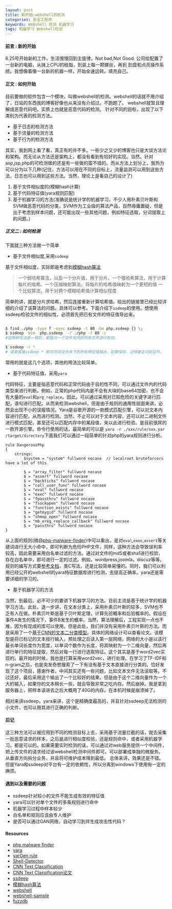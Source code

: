 ```yaml
---
layout: post
title: 新开始:webshell的检测
categories: 安全工程师
keywords: Webshell 检测 机器学习
tags: 机器学习 Webshell检测
---
```


#### 前言 : 新的开始

6.25号开始新的工作，生活慢慢回到主旋律。Not bad,Not Good. 公司给配置了一台新的电脑，从抹上CPU的硅脂，到装上每一颗螺丝，再到
刻盘和点亮操作系统。我想像着像一台新的机器一样，开始全速运转。填充自己。

#### 正文 : 如何开始

目前要做的软件包含一个模块，叫做webshell的检测。webshell的话就不用介绍了，日站的东西我的博客好像也从来没有介绍过。不跑题了。
webshell就暂且理解成恶意代码吧。实质上也就是恶意代码的检测。
针对不同的目标，出现了以下类别为代表的检测方法。

* 基于日志的检测方法
* 基于流量的检测方法
* 基于行为的检测方法

其实，我到网上看了看，真正有的并不多。一些少之又少的博客也只是大谈方法论和架构。而无论从方法还是架构上，都没有看到有较好的实现。当然，针对asp,jsp,php的可检测做的还是有一些做的蛮不错的。而从方法上划分上，我热为可以分为以下几种(记住，方法可以用在不同的目标上，流量监测可以用到这些方法，日志也可以用到这些方法。当然，理论上是看自己的设计了)

1. 基于文件相似度的(模糊hash计算)
2. 基于代码特征值(yara规则匹配)
3. 基于机器学习的方法(准确说是统计学的机器学习，不少人用朴素贝叶斯和SVM做恶意代码的分类，SVM作为工业级的算法产品，自然毋庸置疑，但是出于考虑到样本问题，还可能出现一些其他问题，例如特征选取，分词提取上的问题。)


##### 正文二 : 如何检测

下面就三种方法做一个简单

* 基于文件相似度,采用`ssdeep`

基于文件相似度，实际即是考虑到[模糊hash算法](http://blog.csdn.net/cwqbuptcwqbupt/article/details/7591818)

> 一个弱哈希算法，以及一个分片值，用于分片。一个强哈希算法，用于计算每片的哈希。一个压缩映射算法，将每片的哈希值映射为一个更短的值
一个比较算法，用于对两个模糊哈希值计算相似程度

简单的讲，就是分片求哈希，然后连接重新计算哈希值。给出的链接里已经比较详细的介绍了该算法的问题。具体可以参考。下面介绍下`ssdeep`的使用。想使用ssdeep检验文件的相似性，必须首先把已有文件的特征值导出来。

```bash

$ find ./php -type f -exec ssdeep -t 80 -bm php.ssdeep {} \; 
$ ssdeep -bsm  php.ssdeep  -r ./php -t 80 -c
#这两种写法是一致的，都是对一个文件夹内的所有文件进行校验。

$ ssdeep -r *  					
# 或者直接ssdeep * 即可将该文件夹下的所有特征值输出，如需保存，记得重定向到文件。


```
常用的就是这几个选项，其他的用法比较简单。


* 基于代码特征值，采用`yara`

代码特征，主要是指恶意代码和正常代码由于目的性不同，可以通过文件内的代码类型来进行判断。例如，正常的php代码内是不会有大块的base64加密，也不会有大量的`eval`和`prg_replace`。因此，可以通过采用对已知危险的关键字进行匹配，语句进行匹配。从而来检测webshell，但是由于规则的通用性层面来讲，必然会出现不小的误报情况。Yara是谷歌开源的一款模式匹配引擎，可以对文本内容进行匹配，从而进行检测。当然，不止可以对于文本内容，还可以对二进制文件进行模式匹配，甚至还可以匹配内存中的某段值，来以此进行检验。是目前很屌的一款开源引擎。命令行使用的话，最简单的可以是 `yara -r ./xxx/rule/xxx.yar /target/directory`下面我们可以通过一段简单的针对php的yara规则进行分析。

```
rule DangerousPhp
{
    strings:
        $system = "system" fullword nocase  // localroot bruteforcers have a lot of this

        $ = "array_filter" fullword nocase
        $ = "assert" fullword nocase
        $ = "backticks" fullword nocase
        $ = "call_user_func" fullword nocase
        $ = "eval" fullword nocase
        $ = "exec" fullword nocase
        $ = "fpassthru" fullword nocase
        $ = "fsockopen" fullword nocase
        $ = "function_exists" fullword nocase
        $ = "getmygid" fullword nocase
        $ = "shmop_open" fullword nocase
        $ = "mb_ereg_replace_callback" fullword nocase
        $ = "passthru" fullword nocase
}

```
从上面的规则(摘自[php-malware-finder](https://github.com/nbs-system/php-malware-finder/blob/master/php-malware-finder/php.yar))中可以看出，是对`eval`,`exec`,`assert`等关键词进行无大小命中，即可判断为危险PHP文件，同样，这种方法会导致误判率较高，因此需要采用白名单过滤的方法。通过对文件的md5或者sha1进行校验，存在白名单中，即可进行一定的过滤。例如，wordpress,joomla，discuz等等。规则的编写方式要[参考文档](http://yara.readthedocs.io/en/v3.6.0/writingrules.html)，类C写法，还是比较简单易懂的。同时，我们可以利用已经公开的webshell的yara特征数据库进行检测，去提高正确率。yara还是需要详细的学习的。



* 基于机器学习的方法

当然，到最后。必不可少的要讲下机器学习的方法。目前主流是基于统计学的机器学习方法。此处，退一步讲，在文本分类上，采用朴素贝叶斯的较多，SVM也不乏有人在做。朴素贝叶斯是基于贝叶斯定理，计算先验概率和后验概率的。假设在事件A发生的情况下，事件B发生的概率。当然，算法理解后，工程实现一点也不难，因为有现成的库可以使用。但是此处，我们并没有采用朴素贝叶斯的方法。而是采用了一个[基于CNN的文本二分类模型](https://github.com/dennybritz/cnn-text-classification-tf)。具体的网络设计可以查看论文。该模型是将已标记的文本按行输入，预处理之后读入第一层网络，网络的大小是以该行最长单词长度作为宽度，以单词个数作为长度，将其映射为一个二维向量，然后再进行单行的特征提取，然后对每一行进行选取特征。这个其实是基于word2vec实现的。最开始的时候，我也是打算采用word2vec，进行处理。在学习了TF-IDF和n-gram之后，也是突发奇想搜索了一下有没有基于文本直接进行分类的。恰好发现了这个项目，感谢作者。中间其实还有一些问题，比如文本文件无法读取等。不过还好，最后采用这个输出了一个比较好的结果。但是由于这个二维向量作为一个大的输入，如果你的文本稍长一些，就会导致非常之吃内存。然后崩掉。我是拿到服务器上，把样本读进去之后大概用了40G的内存。在本机时候是崩溃掉了。

相对来讲ssdeep，yara来讲，这个是精确度最高的，并且针对ssdeep无法检测的小文件，也可以用其进行正确的判断。

#### 后记

这三种方法可以被应用到不同的检测目标上去，采用基于流量拦截的话，就去采集一批恶意请求的样本，之后是进行相似度校验，还是规则命中，或者采用机器学习。都是可以的。如果需要实时检测的话，可以通过对web服务提供一个中间件，把上传文件的请求经过该webshell检测中间件即可。可以部署成单独的微服务。从垂直方向拆分业务，并且将可维护成本降到最低。
总体来讲，效果还是不错。但是Yara和ssdeep对平台有一定的依赖性，所以分离到windows下使用有一定的麻烦。

#### 遇到以及需要的问题

* ssdeep针对较小的文件不能生成有效的特征值
* yara可以针对单个文件的多条规则进行命中
* 机器学习过程中样本较少
* 白名单和规则应该由专人维护
* 是否可以通过GAN网络，自动学习到并生成攻击性代码？


#### Resources
* [php malware finder](https://github.com/nbs-system/php-malware-finder)
* [yara](https://github.com/VirusTotal/yara)
* [yarGen rule](https://github.com/Neo23x0/yarGen)
* [Shell-Detector](https://github.com/emposha/Shell-Detector)
* [CNN Text Classification](https://github.com/dennybritz/cnn-text-classification-tf)
* [CNN Text Classification论文](https://arxiv.org/abs/1408.5882v2)
* [ssdeep](http://ssdeep.sourceforge.net/)
* [模糊hash算法](http://blog.csdn.net/cwqbuptcwqbupt/article/details/7591818)
* [webshell](https://github.com/tennc/webshell)
* [webshell-sample](https://github.com/ysrc/webshell-sample)
* [fuzzdb](https://github.com/fuzzdb-project/fuzzdb)